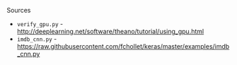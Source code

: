 Sources
+ `verify_gpu.py` - http://deeplearning.net/software/theano/tutorial/using_gpu.html
+ `imdb_cnn.py` - https://raw.githubusercontent.com/fchollet/keras/master/examples/imdb_cnn.py
